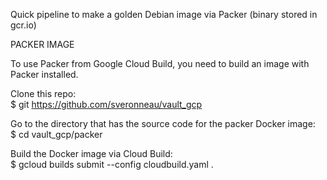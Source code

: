 Quick pipeline to make a golden Debian image via Packer (binary stored in gcr.io)

PACKER IMAGE

To use Packer from Google Cloud Build, you need to build an image with Packer installed. 

Clone this repo:<br>
$ git https://github.com/sveronneau/vault_gcp

Go to the directory that has the source code for the packer Docker image:<br>
$ cd vault_gcp/packer

Build the Docker image via Cloud Build:<br>
$ gcloud builds submit --config cloudbuild.yaml .
